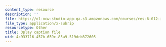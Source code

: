 ```yaml
---
content_type: resource
description: ''
file: https://ol-ocw-studio-app-qa.s3.amazonaws.com/courses/res-6-012-introduction-to-probability-spring-2018/4c933716457b659c85a9519dcb372605_f_BHF-OYwr4.srt
file_type: application/x-subrip
resourcetype: Other
title: 3play caption file
uid: 4c933716-457b-659c-85a9-519dcb372605
---
```

